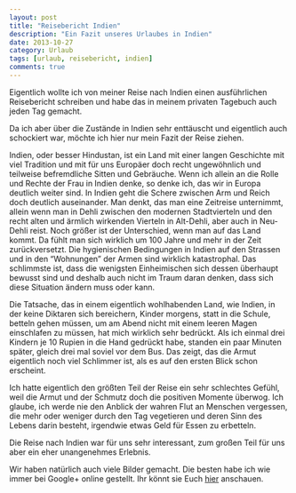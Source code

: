 ```yaml
---
layout: post
title: "Reisebericht Indien"
description: "Ein Fazit unseres Urlaubes in Indien"
date: 2013-10-27
category: Urlaub
tags: [urlaub, reisebericht, indien]
comments: true
---
```


Eigentlich wollte ich von meiner Reise nach Indien einen ausführlichen Reisebericht schreiben und habe das in meinem privaten Tagebuch auch jeden Tag gemacht.

Da ich aber über die Zustände in Indien sehr enttäuscht und eigentlich auch schockiert war, möchte ich hier nur mein Fazit der Reise ziehen.

Indien, oder besser Hindustan, ist ein Land mit einer langen Geschichte mit viel Tradition und mit für uns Europäer doch recht ungewöhnlich und teilweise befremdliche Sitten und Gebräuche. Wenn ich allein an die Rolle und Rechte der Frau in Indien denke, so denke ich, das wir in Europa deutlich weiter sind. In Indien geht die Schere zwischen Arm und Reich doch deutlich auseinander. Man denkt, das man eine Zeitreise unternimmt, allein wenn man in Dehli zwischen den modernen Stadtvierteln und den recht alten und ärmlich wirkenden Vierteln in Alt-Dehli, aber auch in Neu-Dehli reist. Noch größer ist der Unterschied, wenn man auf das Land kommt. Da fühlt man sich wirklich um 100 Jahre und mehr in der Zeit zurückversetzt. Die hygienischen Bedingungen in Indien auf den Strassen und in den “Wohnungen” der Armen sind wirklich katastrophal. Das schlimmste ist, dass die wenigsten Einheimischen sich dessen überhaupt bewusst sind und deshalb auch nicht im Traum daran denken, dass sich diese Situation ändern muss oder kann.

Die Tatsache, das in einem eigentlich wohlhabenden Land, wie Indien, in der keine Diktaren sich bereichern, Kinder morgens, statt in die Schule, betteln gehen müssen, um am Abend nicht mit einem leeren Magen einschlafen zu müssen, hat mich wirklich sehr bedrückt. Als ich einmal drei Kindern je 10 Rupien in die Hand gedrückt habe, standen ein paar Minuten später, gleich drei mal soviel vor dem Bus. Das zeigt, das die Armut eigentlich noch viel Schlimmer ist, als es auf den ersten Blick schon erscheint.

Ich hatte eigentlich den größten Teil der Reise ein sehr schlechtes Gefühl, weil die Armut und der Schmutz doch die positiven Momente überwog. Ich glaube, ich werde nie den Anblick der wahren Flut an Menschen vergessen, die mehr oder weniger durch den Tag vegetieren und deren Sinn des Lebens darin besteht, irgendwie etwas Geld für Essen zu erbetteln.

Die Reise nach Indien war für uns sehr interessant, zum großen Teil für uns aber ein eher unangenehmes Erlebnis.

Wir haben natürlich auch viele Bilder gemacht. Die besten habe ich wie immer bei Google+ online gestellt. Ihr könnt sie Euch [hier](http://is.gd/IS3UWO) anschauen.
